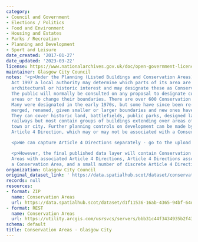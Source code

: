 ```yaml
---
category:
- Council and Government
- Elections / Politics
- Food and Environment
- Housing and Estates
- Parks / Recreation
- Planning and Development
- Sport and Leisure
date_created: '2017-01-27'
date_updated: '2023-03-22'
license: https://www.nationalarchives.gov.uk/doc/open-government-licence/version/3/
maintainer: Glasgow City Council
notes: '<p>Under the Planning (Listed Buildings and Conservation Areas) (Scotland)
  Act 1997 a local authority may determine which parts of its area are of special
  architectural or historic interest and may designate these as Conservation Areas.
  The public will normally be consulted on any proposal to designate conservation
  areas or to change their boundaries. There are over 600 Conservation Areas in Scotland.
  Many were designated in the early 1970s, but some have since been re-designated,
  merged, renamed, given smaller or larger boundaries and new ones have been added.
  They can cover historic land, battlefields, public parks, designed landscapes or
  railways but most contain groups of buildings extending over areas of a village,
  town or city. Further planning controls on development can be made by way of an
  Article 4 Direction, which may or may not be associated with a Conservation Area.</p>

  <p>We can capture Article 4 Directions separately - go to the upload for that data.</p>

  <p>However, the final published data layer will contain Conservation Areas, Conservation
  Areas with associated Article 4 Directions, Article 4 Directions associated with
  a Conservation Area, and a small number of discrete Article 4 Direction areas.</p>'
organization: Glasgow City Council
original_dataset_link: ' https://data.spatialhub.scot/dataset/conservation_areas-gc'
records: null
resources:
- format: ZIP
  name: Conservation Areas
  url: https://data.spatialhub.scot/dataset/d1f11536-16ab-4365-94bf-64dfbe293b77/resource/4070921b-900a-47f1-9d60-88a4bec19dfc/download/conservationareasglasgow.zip
- format: REST
  name: Conservation Areas
  url: https://utility.arcgis.com/usrsvcs/servers/bbb31c44f3434935b2f432c16e225bbc/rest/services/AGOL/CDP_Policy_Proposals/FeatureServer/14/query?outFields=*&where=1%3D1
schema: default
title: Conservation Areas - Glasgow City
---
```

